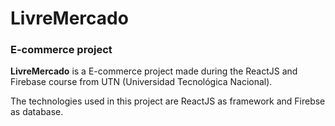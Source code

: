 # LivreMercado

### E-commerce project

**LivreMercado** is a E-commerce project made during the ReactJS and Firebase course from UTN (Universidad Tecnológica Nacional).

The technologies used in this project are ReactJS as framework and Firebse as database. 

